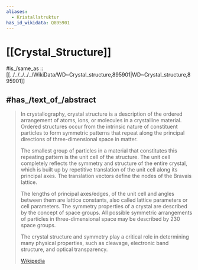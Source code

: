 ```yaml
---
aliases:
  - Kristallstruktur
has_id_wikidata: Q895901
---
```


# [[Crystal_Structure]] 

#is_/same_as :: [[../../../../../WikiData/WD~Crystal_structure,895901|WD~Crystal_structure,895901]] 

## #has_/text_of_/abstract 

> In crystallography, crystal structure is a description of the ordered 
> arrangement of atoms, ions, or molecules in a crystalline material. 
> Ordered structures occur from the intrinsic nature of constituent particles 
> to form symmetric patterns that repeat along the principal directions of three-dimensional space in matter.
>
> The smallest group of particles in a material that constitutes this repeating pattern 
> is the unit cell of the structure. 
> The unit cell completely reflects the symmetry and structure of the entire crystal, 
> which is built up by repetitive translation of the unit cell along its principal axes. 
> The translation vectors define the nodes of the Bravais lattice.
>
> The lengths of principal axes/edges, of the unit cell and angles between them are lattice constants, also called lattice parameters or cell parameters. The symmetry properties of a crystal are described by the concept of space groups. All possible symmetric arrangements of particles in three-dimensional space may be described by 230 space groups.
>
> The crystal structure and symmetry play a critical role in determining many physical properties, such as cleavage, electronic band structure, and optical transparency.
>
> [Wikipedia](https://en.wikipedia.org/wiki/Crystal%20structure) 

